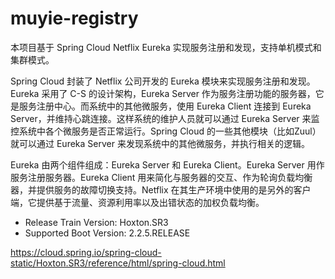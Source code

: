 # muyie-registry

本项目基于 Spring Cloud Netflix Eureka 实现服务注册和发现，支持单机模式和集群模式。

Spring Cloud 封装了 Netflix 公司开发的 Eureka 模块来实现服务注册和发现。Eureka 采用了 C-S 的设计架构，Eureka Server 作为服务注册功能的服务器，它是服务注册中心。而系统中的其他微服务，使用 Eureka Client 连接到 Eureka Server，并维持心跳连接。这样系统的维护人员就可以通过 Eureka Server 来监控系统中各个微服务是否正常运行。Spring Cloud 的一些其他模块（比如Zuul）就可以通过 Eureka Server 来发现系统中的其他微服务，并执行相关的逻辑。

Eureka 由两个组件组成：Eureka Server 和 Eureka Client。Eureka Server 用作服务注册服务器。Eureka Client 用来简化与服务器的交互、作为轮询负载均衡器，并提供服务的故障切换支持。Netflix 在其生产环境中使用的是另外的客户端，它提供基于流量、资源利用率以及出错状态的加权负载均衡。

- Release Train Version: Hoxton.SR3
- Supported Boot Version: 2.2.5.RELEASE

https://cloud.spring.io/spring-cloud-static/Hoxton.SR3/reference/html/spring-cloud.html